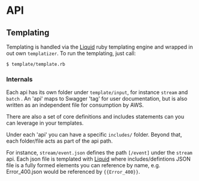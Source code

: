 # API

## Templating

Templating is handled via the [Liquid] ruby templating engine 
and wrapped in out own 
`templatizer`. To run the templating, just call:

```
$ template/template.rb
```

### Internals

Each api has its own folder under ```template/input```, for instance ```stream``` and ```batch```
. An 'api' maps to Swagger 'tag' for user documentation, but is also written as an independent 
file for consumption by AWS.

There are also a set of core definitions and includes statements can you can leverage in your 
templates.

Under each 'api' you can have a specific ```includes/``` folder. Beyond that, each folder/file 
acts as part of the api path.

For instance, ```stream/event.json``` defines the path ```[/event]``` under the ```stream``` api.
 Each json file is templated with [Liquid] where includes/defintions JSON file is a fully formed 
 elements you can reference by name, e.g. Error_400.json would be referenced by ```{{Error_400}}```. 
 

[Liquid]: https://shopify.github.io/liquid/

